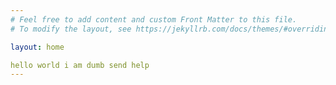 ```yaml
---
# Feel free to add content and custom Front Matter to this file.
# To modify the layout, see https://jekyllrb.com/docs/themes/#overriding-theme-defaults

layout: home

hello world i am dumb send help
---
```

